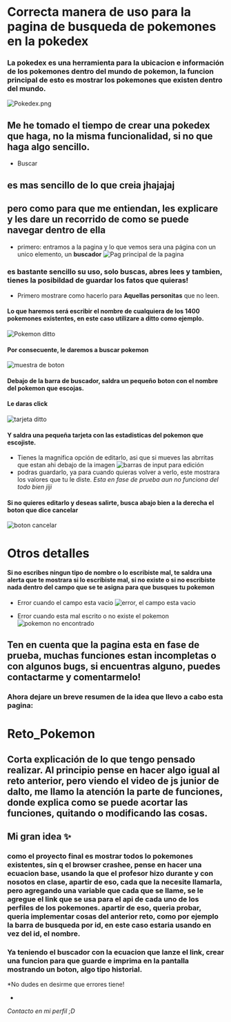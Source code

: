 # Correcta manera de uso para la pagina de busqueda de pokemones en la pokedex
### La pokedex es una herramienta para la ubicacion e información de los pokemones dentro del mundo de pokemon, la funcion principal de esto es mostrar los pokemones que existen dentro del mundo.
![Pokedex.png](image.png)

## Me he tomado el tiempo de crear una pokedex que haga, no la misma funcionalidad, si no que haga algo sencillo.
* Buscar
## es mas sencillo de lo que creia jhajajaj
## pero como para que me entiendan, les explicare y les dare un recorrido de como se puede navegar dentro de ella
* primero: entramos a la pagina y lo que vemos sera una página con un unico elemento, un **buscador**
![Pag principal de la pagina](image-1.png)

### es bastante sencillo su uso, solo buscas, abres lees y tambien, tienes la posibildad de guardar los fatos que quieras!

* Primero mostrare como hacerlo para **Aquellas personitas** que no leen.

#### Lo que haremos será escribir el nombre de cualquiera de los 1400 pokemones existentes, en este caso utilizare a ditto como ejemplo.
![Pokemon ditto](image-2.png)

#### Por consecuente, le daremos a buscar pokemon
![muestra de boton](image-3.png)
#### Debajo de la barra de buscador, saldra un pequeño boton con el nombre del pokemon que escojas.


#### Le daras click
![tarjeta ditto](image-4.png)
 
 #### Y saldra una pequeña tarjeta con las estadisticas del pokemon que escojiste.


 * Tienes la magnifica opción  de editarlo, asi que si mueves las abrritas que estan ahi debajo de la imagen
 ![barras de input para edición](image-5.png)
 * podras guardarlo, ya para cuando quieras volver a verlo, este mostrara los valores que tu le diste.
 *Esta en fase de prueba aun no funciona del todo bien jiji*
 
 #### Si no quieres editarlo y deseas salirte, busca abajo bien a la derecha el boton que dice cancelar 
 ![boton cancelar](image-6.png)

 # Otros detalles
 #### Si no escribes ningun tipo de nombre o lo escribiste mal, te saldra una alerta que te mostrara si lo escribiste mal, si no existe o si no escribiste nada dentro del campo que se te asigna para que busques tu pokemon
 
 * Error cuando el campo esta vacio
 ![error, el campo esta vacio](image-7.png)


* Error cuando esta mal escrito o no existe el pokemon
![pokemon no encontrado](image-8.png)


## Ten en cuenta que la pagina esta en fase de prueba, muchas funciones estan incompletas o con algunos bugs, si encuentras alguno, puedes contactarme y comentarmelo! 


### Ahora dejare un breve resumen de la idea que llevo a cabo esta pagina:

# Reto_Pokemon
## **Corta explicación de lo que tengo pensado realizar.** Al principio pense en hacer algo igual al reto anterior, pero viendo el video de js junior de dalto, me llamo la atención la parte de funciones, donde explica como se puede acortar las funciones, quitando o modificando las cosas.
## Mi gran idea :sparkles:
### como el proyecto final es mostrar todos lo pokemones existentes, sin q el browser crashee, pense en hacer una ecuacion base, usando la que el profesor hizo durante y con nosotos en clase, apartir de eso, cada que la necesite llamarla, pero agregando una variable que cada que se llame, se le agregue el link que se usa para el api de cada uno de los perfiles de los pokemones. apartir de eso, queria probar, queria implementar cosas del anterior reto, como por ejemplo la barra de busqueda por id, en este caso estaria usando en vez del id, el nombre.

### Ya teniendo el buscador con la ecuacion que lanze el link, crear una funcion para que guarde e imprima en la pantalla mostrando un boton, algo tipo historial.










*No dudes en desirme que errores tiene!

*
*Contacto en mi perfil ;D*